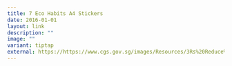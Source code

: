 ```yaml
---
title: 7 Eco Habits A4 Stickers
date: 2016-01-01
layout: link
description: ""
image: ""
variant: tiptap
external: https://https://www.cgs.gov.sg/images/Resources/3Rs%20Reduce%20Reuse%20and%20Recycle/7_eco_habits_a4_stickers.jpg
---
```

